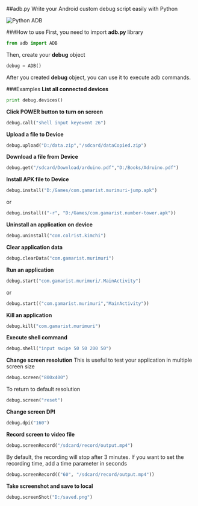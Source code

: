 ##adb.py
Write your Android custom debug script easily with Python

![Python ADB](http://i.imgur.com/1Ox9ilr.png?1)

###How to use
First, you need to import **adb.py** library
```python
from adb import ADB
```
Then, create your **debug** object
```python
debug = ADB()
```
After you created **debug** object, you can use it to execute adb commands.

###Examples
**List all connected devices**
```python
print debug.devices()
```
**Click POWER button to turn on screen**
```python
debug.call("shell input keyevent 26")
```
**Upload a file to Device**
```python
debug.upload("D:/data.zip","/sdcard/dataCopied.zip")
```
**Download a file from Device**
```python
debug.get("/sdcard/Download/arduino.pdf","D:/Books/Adruino.pdf")
```
**Install APK file to Device**
```python
debug.install("D:/Games/com.gamarist.murimuri-jump.apk")
```
or
```python
debug.install(("-r", "D:/Games/com.gamarist.number-tower.apk"))
```
**Uninstall an application on device**
```python
debug.uninstall("com.colrist.kimchi")
```
**Clear application data**
```python
debug.clearData("com.gamarist.murimuri")
```
**Run an application**
```python
debug.start("com.gamarist.murimuri/.MainActivity")
```
or
```python
debug.start(("com.gamarist.murimuri","MainActivity"))
```
**Kill an application**
```python
debug.kill("com.gamarist.murimuri")
```
**Execute shell command**
```python
debug.shell("input swipe 50 50 200 50")
```
**Change screen resolution**
This is useful to test your application in multiple screen size
```python
debug.screen("800x400")
```
To return to default resolution
```python
debug.screen("reset")
```
**Change screen DPI**
```python
debug.dpi("160")
```
**Record screen to video file**
```python
debug.screenRecord("/sdcard/record/output.mp4")
```
By default, the recording will stop after 3 minutes.
If you want to set the recording time, add a time parameter in seconds
```python
debug.screenRecord(("60", "/sdcard/record/output.mp4"))
```
**Take screenshot and save to local**
```python
debug.screenShot("D:/saved.png")
```